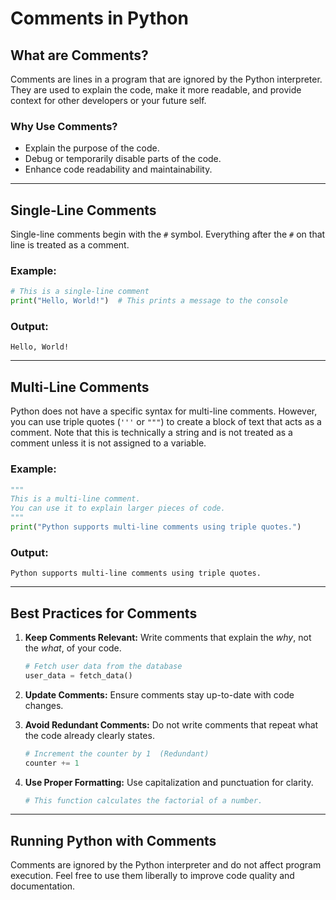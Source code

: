 # Comments in Python

## What are Comments?
Comments are lines in a program that are ignored by the Python interpreter. They are used to explain the code, make it more readable, and provide context for other developers or your future self.

### Why Use Comments?
- Explain the purpose of the code.
- Debug or temporarily disable parts of the code.
- Enhance code readability and maintainability.

---

## Single-Line Comments
Single-line comments begin with the `#` symbol. Everything after the `#` on that line is treated as a comment.

### Example:
```python
# This is a single-line comment
print("Hello, World!")  # This prints a message to the console
```

### Output:
```
Hello, World!
```

---

## Multi-Line Comments
Python does not have a specific syntax for multi-line comments. However, you can use triple quotes (`'''` or `"""`) to create a block of text that acts as a comment. Note that this is technically a string and is not treated as a comment unless it is not assigned to a variable.

### Example:
```python
"""
This is a multi-line comment.
You can use it to explain larger pieces of code.
"""
print("Python supports multi-line comments using triple quotes.")
```

### Output:
```
Python supports multi-line comments using triple quotes.
```

---

## Best Practices for Comments
1. **Keep Comments Relevant:** Write comments that explain the *why*, not the *what*, of your code.
   ```python
   # Fetch user data from the database
   user_data = fetch_data()
   ```

2. **Update Comments:** Ensure comments stay up-to-date with code changes.

3. **Avoid Redundant Comments:** Do not write comments that repeat what the code already clearly states.
   ```python
   # Increment the counter by 1  (Redundant)
   counter += 1
   ```

4. **Use Proper Formatting:** Use capitalization and punctuation for clarity.
   ```python
   # This function calculates the factorial of a number.
   ```

---

## Running Python with Comments
Comments are ignored by the Python interpreter and do not affect program execution. Feel free to use them liberally to improve code quality and documentation.
